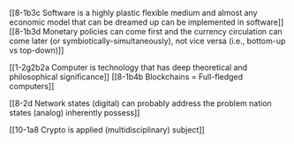 [[8-1b3c Software is a highly plastic flexible medium and almost any economic model that can be dreamed up can be implemented in software]]
	[[8-1b3d Monetary policies can come first and the currency circulation can come later (or symbiotically-simultaneously), not vice versa (i.e., bottom-up vs top-down)]]

[[1-2g2b2a Computer is technology that has deep theoretical and philosophical significance]]
	[[8-1b4b Blockchains = Full-fledged computers]]

[[8-2d Network states (digital) can probably address the problem nation states (analog) inherently possess]]

[[10-1a8 Crypto is applied (multidisciplinary) subject]]
